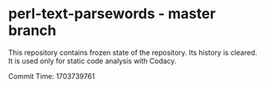 # perl-text-parsewords - master branch

This repository contains frozen state of the repository.
Its history is cleared. It is used only for static code
analysis with Codacy.

Commit Time: 1703739761
